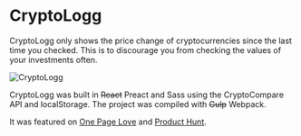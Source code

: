 # CryptoLogg
CryptoLogg only shows the price change of cryptocurrencies since the last time you checked. This is to discourage you from checking the values of your investments often.

![CryptoLogg](https://github.com/thomasvaeth/cryptologg/blob/master/cryptologg.jpg "CryptoLogg")

CryptoLogg was built in ~~React~~ Preact and Sass using the CryptoCompare API and localStorage. The project was compiled with ~~Gulp~~ Webpack.

It was featured on [One Page Love](https://onepagelove.com/cryptologg) and [Product Hunt](https://www.producthunt.com/posts/cryptologg).
